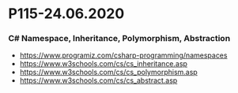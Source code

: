 # P115-24.06.2020

### C# Namespace, Inheritance, Polymorphism, Abstraction

- https://www.programiz.com/csharp-programming/namespaces
- https://www.w3schools.com/cs/cs_inheritance.asp
- https://www.w3schools.com/cs/cs_polymorphism.asp
- https://www.w3schools.com/cs/cs_abstract.asp
